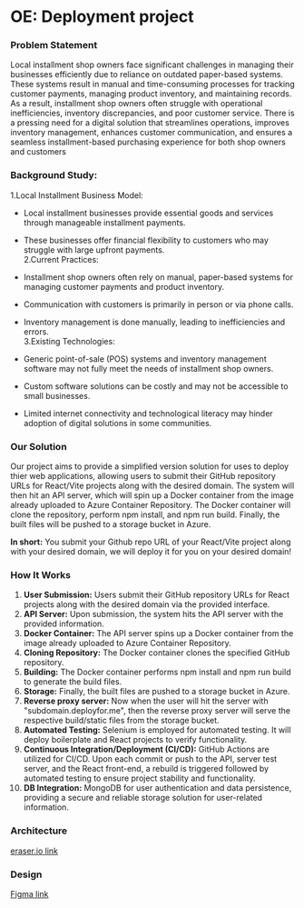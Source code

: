 # OE: Deployment project

### Problem Statement
Local installment shop owners face significant challenges in managing their businesses efficiently due to reliance on outdated paper-based systems. These systems result in manual and time-consuming processes for tracking customer payments, managing product inventory, and maintaining records. As a result, installment shop owners often struggle with operational inefficiencies, inventory discrepancies, and poor customer service. There is a pressing need for a digital solution that streamlines operations, improves inventory management, enhances customer communication, and ensures a seamless installment-based purchasing experience for both shop owners and customers

### Background Study:

1.Local Installment Business Model:

- Local installment businesses provide essential goods and services through manageable installment payments.
- These businesses offer financial flexibility to customers who may struggle with large upfront payments.<br>
2.Current Practices:

- Installment shop owners often rely on manual, paper-based systems for managing customer payments and product inventory.
- Communication with customers is primarily in person or via phone calls.
- Inventory management is done manually, leading to inefficiencies and errors.<br>
3.Existing Technologies:

- Generic point-of-sale (POS) systems and inventory management software may not fully meet the needs of installment shop owners.
- Custom software solutions can be costly and may not be accessible to small businesses.
- Limited internet connectivity and technological literacy may hinder adoption of digital solutions in some communities.

### Our Solution

Our project aims to provide a simplified version solution for uses to deploy thier web applications, allowing users to submit their GitHub repository URLs for React/Vite projects along with the desired domain. The system will then hit an API server, which will spin up a Docker container from the image already uploaded to Azure Container Repository. The Docker container will clone the repository, perform npm install, and npm run build. Finally, the built files will be pushed to a storage bucket in Azure. 

**In short:** You submit your Github repo URL of your React/Vite project along with your desired domain, we will deploy it for you on your desired domain!

### How It Works

1. **User Submission:** Users submit their GitHub repository URLs for React projects along with the desired domain via the provided interface.
2. **API Server:** Upon submission, the system hits the API server with the provided information.
3. **Docker Container:** The API server spins up a Docker container from the image already uploaded to Azure Container Repository.
4. **Cloning Repository:** The Docker container clones the specified GitHub repository.
5. **Building:** The Docker container performs npm install and npm run build to generate the build files.
6. **Storage:** Finally, the built files are pushed to a storage bucket in Azure.
7. **Reverse proxy server:** Now when the user will hit the server with "subdomain.deployfor.me", then the reverse proxy server will serve the respective build/static files from the storage bucket.
8. **Automated Testing:** Selenium is employed for automated testing. It will deploy boilerplate and React projects to verify functionality.
9. **Continuous Integration/Deployment (CI/CD):** GitHub Actions are utilized for CI/CD. Upon each commit or push to the API, server test server, and the React front-end, a rebuild is triggered followed by automated testing to ensure project stability and functionality.
10. **DB Integration:** MongoDB for user authentication and data persistence, providing a secure and reliable storage solution for user-related information.


### Architecture
[eraser.io link](https://app.eraser.io/workspace/5BOuL68hzj3ssSMm2WHm?origin=share)

### Design
[Figma link](https://www.figma.com/file/U5ASL9F0MakVyns28J5y5r/OE-Project)
